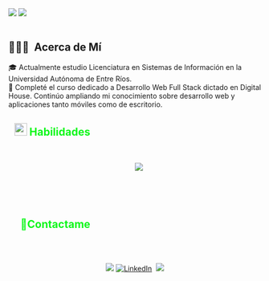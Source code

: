 
<img src="https://user-images.githubusercontent.com/73097560/115834477-dbab4500-a447-11eb-908a-139a6edaec5c.gif">
<img src="https://readme-typing-svg.herokuapp.com?font=Fira+Code&size=30&duration=8000&pause=1000&color=0EF71B&width=435&lines=Valentino+Martin"/>
<br><br>
<h2>👨🏻‍💻 &nbsp;Acerca de Mí</h2>
🎓  Actualmente estudio Licenciatura en Sistemas de Información en la Universidad Autónoma de Entre Ríos.<br>
🌱  Completé el curso dedicado a Desarrollo Web Full Stack dictado en Digital House. Continúo ampliando mi conocimiento sobre desarrollo web y aplicaciones tanto móviles como de escritorio.
<br>
<div style="display:flex; align-items:center;">
    <h2 style="color:#0EF71B;"><img src="https://media2.giphy.com/media/QssGEmpkyEOhBCb7e1/giphy.gif?cid=ecf05e47a0n3gi1bfqntqmob8g9aid1oyj2wr3ds3mg700bl&rid=giphy.gif" width ="25"><b> Habilidades</b></h2>
</div>
<br>

<p align="center">
    <img src="https://skillicons.dev/icons?i=react,js,html,css,nodejs,git,github,java,mysql&perline=14" />
</p>
<div id="user-content-toc">
    <ul>
       <h2 style="color:#0EF71B;">🤝Contactame</h2>
        <br>
    </ul>
</div>

<p align="center">
<a href="https://www.valenmart1n.com"><img src="https://img.shields.io/badge/-valenmart1n.com-3423A6?style=flat&logo=Google-Chrome&logoColor=white"/></a>
<a href="https://www.linkedin.com/in/valentino-martin-87320327b"><img src="https://img.shields.io/badge/linkedin-%230077B5.svg?&style=for-the-badge&logo=linkedin&logoColor=white" alt="LinkedIn" /></a>&nbsp;
<a href="mailto:valentinomartin99@gmail.com"><img src="https://img.shields.io/badge/-valentinomartin99@gmail.com-D14836?style=flat&logo=Gmail&logoColor=white"/></a>
</p>
